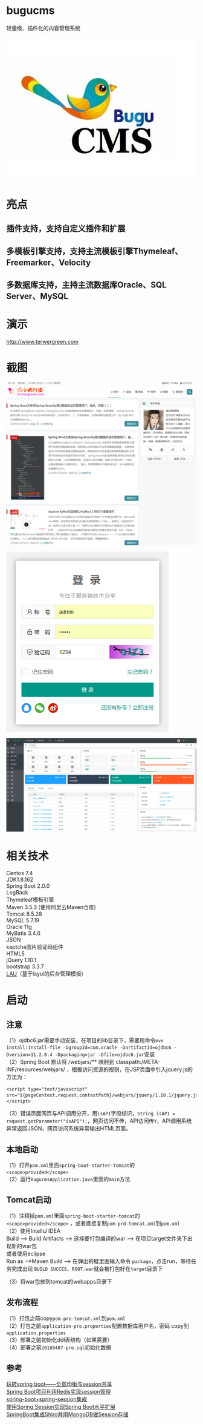 # bugucms
轻量级、插件化的内容管理系统

![BuguCMS](logo.jpg)

# 亮点
## 插件支持，支持自定义插件和扩展
## 多模板引擎支持，支持主流模板引擎Thymeleaf、Freemarker、Velocity
## 多数据库支持，主持主流数据库Oracle、SQL Server、MySQL

# 演示

http://www.terwergreen.com

# 截图

![首页](screenshorts/home.png)

![后台登录](screenshorts/login.png)

![后台管理](screenshorts/admin.png)

# 相关技术
Centos 7.4      
JDK1.8.162   
Spring Boot 2.0.0   
LogBack      
Thymeleaf模板引擎         
Maven 3.5.3 (使用阿里云Maven仓库)          
Tomcat 8.5.28   
MySQL 5.7.19   
Oracle 11g    
MyBatis 3.4.6   
JSON    
kaptcha图片验证码组件  
HTML5      
jQuery 1.10.1     
bootstrap 3.3.7   
[LAU](https://github.com/carolkey/lying-admin/)（基于layui的后台管理模板）     

# 启动
## 注意
（1）ojdbc6.jar需要手动安装，在项目的lib目录下，需要用命令```mvn install:install-file -DgroupId=com.oracle -DartifactId=ojdbc6 -Dversion=11.2.0.4 -Dpackaging=jar -Dfile=ojdbc6.jar```安装        
（2）Spring Boot 默认将 /webjars/** 映射到 classpath:/META-INF/resources/webjars/ ，根据访问资源的规则，在JSP页面中引入jquery.js的方法为：
```
<script type="text/javascript" src="${pageContext.request.contextPath}/webjars/jquery/1.10.1/jquery.js"></script>
```
（3）错误页面网页与API调用分开，用``isAPI``字段标识，``String isAPI = request.getParameter("isAPI");``，网页访问不传，API访问传``Y``，API调用系统异常返回JSON，网页访问系统异常输出HTML页面。            

## 本地启动   
（1）打开``pom.xml``里面```spring-boot-starter-tomcat```的```<scope>provided</scope>```   
（2）运行```BugucmsApplication.java```里面的```main```方法  

## Tomcat启动
（1）注释掉``pom.xml``里面```spring-boot-starter-tomcat```的```<scope>provided</scope>``` ，或者直接复制```pom-prd-tomcat.xml```到```pom.xml```   
（2）使用IntelliJ IDEA        
Build --> Build Artifacts --> 选择要打包编译的war --> 在项目target文件夹下出现新的war包   
或者使用eclipse    
Run as -->Maven Build -->  在弹出的框里面输入命令 ``package``，点击run，等待任务完成出现 ``BUILD SUCCES``，``ROOT.war``就会被打包好在``target``目录下     

（3）将war包放到tomcat的webapps目录下  

## 发布流程
（1）打包之前copy``pom-pro-tomcat.xml``到``pom.xml``      
（2）打包之前``application-pro.properties``配置数据库用户名，密码 copy到``application.properties``  
（3）部署之前初始化ddl表结构（如果需要）      
（4）部署之前``20180407-pro.sql``初始化数据    

## 参考
[玩转spring boot——负载均衡与session共享](http://www.cnblogs.com/GoodHelper/p/6263240.html)  
[ Spring Boot项目利用Redis实现session管理](https://blog.csdn.net/skyebefreeman/article/details/73076785)     
[spring-boot+spring-session集成](https://yq.aliyun.com/articles/182676)      
[使用Spring Session实现Spring Boot水平扩展](https://zhuanlan.zhihu.com/p/31673247)     
[SpringBoot集成Shiro并用MongoDB做Session存储](http://www.tianshangkun.com/2017/11/10/SpringBoot%E9%9B%86%E6%88%90Shiro%E5%B9%B6%E7%94%A8MongoDB%E5%81%9ASession%E5%AD%98%E5%82%A8/)       
 